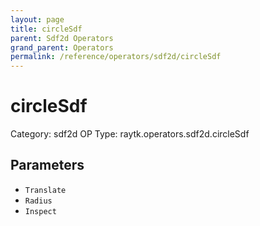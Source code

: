 ```yaml
---
layout: page
title: circleSdf
parent: Sdf2d Operators
grand_parent: Operators
permalink: /reference/operators/sdf2d/circleSdf
---
```


# circleSdf

Category: sdf2d
OP Type: raytk.operators.sdf2d.circleSdf



## Parameters

* `Translate`
* `Radius`
* `Inspect`